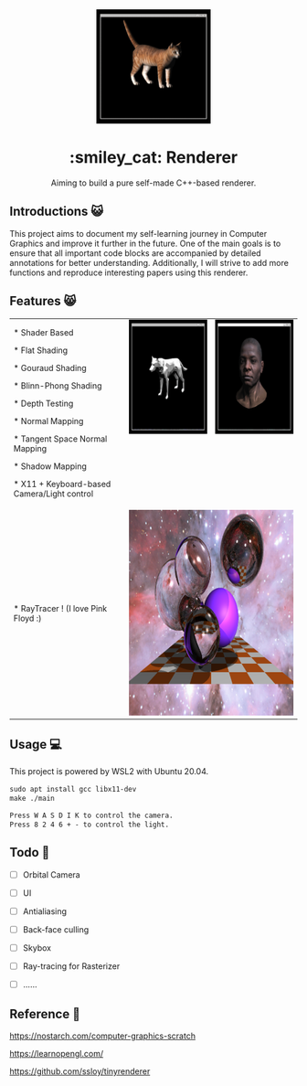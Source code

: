 <div align="center">
  <a href="https://github.com/H-Wenfeng/MyRenderer">
    <img src="./cat.gif" width="200" height="200" />
  </a>

  <h1> :smiley_cat: Renderer</h1>

  <p>
 Aiming to build a pure self-made C++-based renderer.
  </p>
<div align="left">

<!-- ![img](https://github.com/H-Wenfeng/MyRenderer/blob/main/2023-06-19%2012-21-39%5B00_00_00--00_00_20%5D.gif) -->

## Introductions :smiley_cat:

This project aims to document my self-learning journey in Computer Graphics and improve it further in the future. One of the main goals is to ensure that all important code blocks are accompanied by detailed annotations for better understanding. Additionally, I will strive to add more functions and reproduce interesting papers using this renderer.
## Features :smile_cat:
<div align="left">
  <table rules="none">
    <tr>
      <td>
        <p>* Shader Based</p>
        <p>* Flat Shading</p>
        <p>* Gouraud Shading</p>
        <p>* Blinn-Phong Shading</p>
        <p>* Depth Testing</p>
        <p>* Normal Mapping</p>
        <p>* Tangent Space Normal Mapping</p>
        <p>* Shadow Mapping</p>
        <p>* X11 + Keyboard-based Camera/Light control</p>
      </td>
      <td style="vertical-align: top;"><center><img src="./wolf.gif" width="200" height="200" /></center></td>
      <td style="vertical-align: top;"><center><img src="./head.gif" width="200" height="200" /></center></td>
    </tr>
    <tr>
      <td>
        <p>* RayTracer ! (I love Pink Floyd :)</p>
      </td>
      <td colspan="2"><center><img src="./galaxy.png" width="640" height="360" /></center></td>
    </tr>
  </table>
</div>







## Usage :computer:
This project is powered by WSL2 with Ubuntu 20.04.

```
sudo apt install gcc libx11-dev
make ./main
```

```
Press W A S D I K to control the camera.
Press 8 2 4 6 + - to control the light.
```

## Todo :muscle:

- [ ] Orbital Camera
- [ ] UI
- [ ] Antialiasing
- [ ] Back-face culling
- [ ] Skybox
- [ ] Ray-tracing for Rasterizer
- [ ] ……





## Reference :notebook_with_decorative_cover:
https://nostarch.com/computer-graphics-scratch

https://learnopengl.com/

https://github.com/ssloy/tinyrenderer
